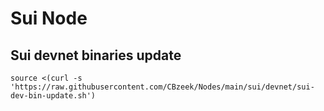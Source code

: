#  Sui Node

## Sui devnet binaries update
```
source <(curl -s 'https://raw.githubusercontent.com/CBzeek/Nodes/main/sui/devnet/sui-dev-bin-update.sh')
```

